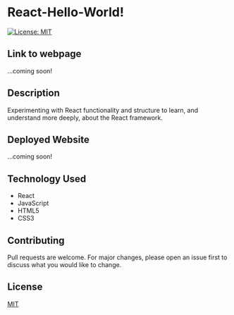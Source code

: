 # React-Hello-World!

[![License: MIT](https://img.shields.io/badge/License-MIT-yellow.svg)](https://choosealicense.com/licenses/mit/)

## Link to webpage
...coming soon!

## Description
Experimenting with React functionality and structure to learn, and understand more deeply, about the React framework.

## Deployed Website
...coming soon!
<!-- <img src="./readme-img/index.png" alt="deployed-index"> -->

## Technology Used
* React
* JavaScript
* HTML5
* CSS3

## Contributing
Pull requests are welcome. For major changes, please open an issue first to discuss what you would like to change.

## License
[MIT](https://choosealicense.com/licenses/mit/)